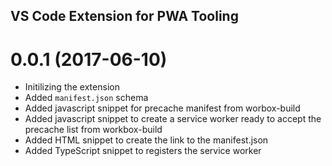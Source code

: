 ## VS Code Extension for PWA Tooling

<a name="0.0.1"></a>
# 0.0.1 (2017-06-10)

* Initilizing the extension
* Added `manifest.json` schema
* Added javascript snippet for precache manifest from worbox-build
* Added javascript snippet to create a service worker ready to accept the precache list from workbox-build
* Added HTML snippet to create the link to the manifest.json
* Added TypeScript snippet to registers the service worker
